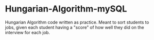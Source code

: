 # Hungarian-Algorithm-mySQL
Hungarian Algorithm code written as practice. Meant to sort students to jobs, given each student having a "score" of how well they did on the interview for each job.
